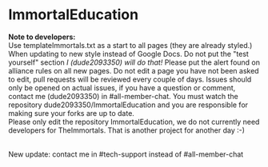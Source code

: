 # ImmortalEducation
<strong>Note to developers:</strong><br /> Use templateImmortals.txt as a start to all pages (they are already styled.)
When updating to new style instead of Google Docs. Do not put the "test yourself" section <i>I (dude2093350) will do that!</i>
Please put the alert found on alliance rules on all new pages. Do not edit a page you have not been asked to edit, pull requests
will be reviewed every couple of days. Issues should only be opened on actual issues, if you have a question or comment, contact me (dude2093350) in #all-member-chat. You must watch the repository dude2093350/ImmortalEducation and you are responsible for making sure your forks are up to date.<br> Please only edit the repository ImmortalEducation, we do not currently need developers for TheImmortals. That is another project for another day :-)

<br />
New update: contact me in #tech-support instead of #all-member-chat
